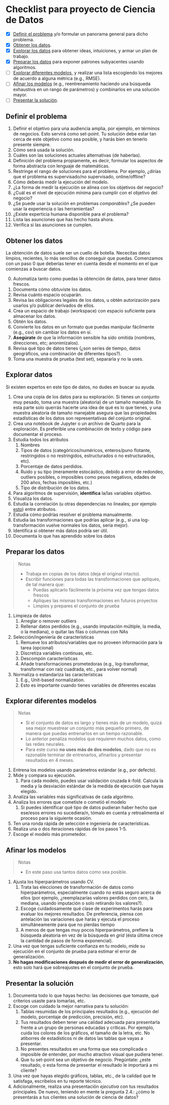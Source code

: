 # Checklist para proyecto de Ciencia de Datos

- [x] [Definir el problema](#definir-el-problema) y/o formular un panorama general para dicho problema.
- [x] [Obtener los datos](#obtener-los-datos).
- [x] [Explorar los datos](#explorar-datos) para obtener ideas, intuiciones, y armar un plan de trabajo.
- [x] [Preparar los datos](#preparar-los-datos) para exponer patrones subyacentes usando algoritmos.
- [ ] [Explorar diferentes modelos](#explorar-diferentes-modelos), y realizar una lista escogiendo los mejores de acuerdo a alguna métrica (e.g., RMSE).
- [ ] [Afinar los modelos](#afinar-los-modelos) (e.g., reentrenamiento haciendo una búsqueda exhaustiva en un rango de parámetros) y combinarlos en una solución mayor.
- [ ] [Presentar la solución](#presentar-la-solución).

## Definir el problema

1. Definir el objetivo para una audiencia amplia, por ejemplo, en términos de negocios. Esto servirá como set-point. Tu solución debe estar tan cerca de este objetivo como sea posible, y harás bien en tenerlo presente siempre.
2. Cómo será usada la solución.
3. Cuáles son las soluciones actuales alternativas (de haberlas).
4. Definición del problema propiamente, es decir, formular los aspectos de forma abstracta con lenguaje de matemáticas. 
5. Restringe el rango de soluciones para el problema. Por ejemplo, ¿dirías que el problema es supervisado/no supervisado, online/offline?
6. Cómo deberás medir la ejecución del modelo.
7. ¿La forma de medir la ejecución se alinea con los objetivos del negocio?
8. ¿Cuál es el nivel de ejecución mínima para cumplir con el objetivo del negocio?
9. ¿Se puede usar la solución en problemas *comparables*? ¿Se pueden usar la experiencia o las herramientas?
10. ¿Existe experticia humana disponible para el problema?
11. Lista las asunciones que has hecho hasta ahora.
12. Verifica si las asunciones se cumplen.

## Obtener los datos

La obtención de datos suele ser un cuello de botella. Nececitas datos limpios, recientes, lo más sencillos de conseguir que puedas. Comenzamos con un paso 0 que deberías tener en cuenta desde el momento en el que comienzas a buscar datos. 

0. Automatiza tanto como puedas la obtención de datos, para tener datos frescos.
1. Documenta cómo obtuviste los datos.
2. Revisa cuánto espacio ocuparán.
3. Revisa las obligaciones legales de los datos, u obtén autorización para usarlos y/o publicar derivados de ellos.
4. Crea un espacio de trabajo (workspace) con espacio suficiente para almacenar los datos. 
5. Obtén los datos.
6. Convierte los datos en un formato que puedas manipular fácilmente (e.g., csv) sin cambiar los datos en sí.
7. **Asegúrate** de que la información sensible ha sido omitida (nombres, direcciones, etc; anonimízalos).
8. Revisa qué tipo de datos tienes (¿son series de tiempo, datos geográficos, una combinación de diferentes tipos?).
9. Toma una muestra de prueba (test set), separarla y no la uses. 

## Explorar datos

Si existen expertos en este tipo de datos, no dudes en buscar su ayuda.

1. Crea una copia de los datos para su exploración. Si tienes un conjunto muy pesado, toma una muestra (aleatoria) de un tamaño manejable. En esta parte solo querrás hacerte una idea de qué es lo que tienes, y una muestra aleatoria de tamaño manejable asegura que las propiedades estadísticas de los datos son representativas del conjunto original.
2. Crea una notebook de Jupyter o un archivo de Quarto para la exploración. Es preferible una combinación de texto y código para documentar el proceso.
3. Estudia todos los atributos
   1. Nombres
   2. Tipos de datos (categóricos/numéricos, enteros/puno flotante, restringidos o no restringidos, estructurados o no estructurados, etc).
   3. Porcentaje de datos perdidos.
   4. Ruido y su tipo (meramente estocástico, debido a error de redondeo, outliers posibles, o imposibles como pesos negativos, edades de 200 años, fechas imposibles, etc.)
   5. Tipo de distribución de los datos.
4. Para algoritmos de supervisión, **identifica** la/las variables objetivo.
5. Visualiza los datos.
6. Estudia la correlación (u otras dependencias no lineales; por ejemplo [esto](http://www.exploredata.net/)) entre atributos.
7. Estudia cómo podrías resolver el problema manualmente.
8. Estudia las transformaciones que podrías aplicar (e.g., si una log-transformación vuelve normales los datos, sería mejor).
9. Identifica si obtener más datos podría ser útil.
10. Documenta lo que has aprendido sobre los datos

## Preparar los datos

>Notas
> - Trabaja en copias de los datos (deja el original intacto).
> - Escribir funciones para todas las transformaciones que apliques, de tal manera que:
>     - Puedas aplicarlo fácilmente la próxima vez que tengas datos frescos
>     - Apliques las mismas transformaciones en futuros proyectos
>     - Limpies y prepares el conjunto de prueba

1. Limpieza de datos
   1. Arreglar o remover outliers
   2. Rellenar datos perdidos (e.g., usando imputación múltiple, la media, o la mediana), o quitar las filas o columnas con NAs
2. Selección/ingeniería de características 
   1. Remueve los atributos/variables que no proveen información para la tarea (opcional)
   2. Discretiza variables continuas, etc.
   3. Descompón características
   4. Añade transformaciones prometedoras (e.g., log-transformar, transformar con raíz cuadrada, etc., para volver normal)
3. Normaliza o estandariza las características
   1. E.g., Unit-based normalization.
   2. Esto es importante cuando tienes variables de diferentes escalas

## Explorar diferentes modelos
>Notas
> - Si el conjunto de datos es largo y tienes más de un modelo, quizá sea mejor muestrear un conjunto más pequeño primero, de manera que puedas entrenarlos en un tiempo razonable.
> - Lo anterior penaliza modelos que requieren muchos datos, como las redes neurales.
> - Para este curso **no uses más de dos modelos**, dado que no es razonable terminar de entrenarlos, afinarlos y presentar resultados en 4 meses.

1. Entrena los modelos usando parámetros estándar (e.g., por defecto).
2. Mide y compara su ejecución.
   1. Para cada modelo, puedes usar validación cruzada $k$-fold. Calcula la media y la desviación estándar de la medida de ejecución que hayas elegido.
3. Analiza las variables más significativas de cada algoritmo.
4. Analiza los errores que cometiste o cometió el modelo
   1. Si puedes identificar qué tipo de datos pudieran haber hecho que ese/esos errores no sucediera/n, tómalo en cuenta y retroalimenta el proceso para la siguiente ocasión.
5. Ten una ronda rápida de selección e ingeniería de características.
6. Realiza una o dos iteraciones rápidas de los pasos 1-5.
7. Escoge el modelo más prometedor.

## Afinar los modelos
> Notas
> - En este paso usa tantos datos como sea posible.

1. Ajusta los hiperparámetros usando CV.
   1. Trata las elecciones de transformación de datos como hiperparámetros, especialmente cuando no estás seguro acerca de ellos (por ejemplo, ¿reemplazarías valores perdidos con cero, la mediana, usando imputación o solo retirando los valores?). 
   2. Escoge cuidadosamente qué clase de experimentos harás para evaluar los mejores resultados. De preferencia, piensa con antelación las variaciones que harás y ejecuta el proceso simultáneamente para que no pierdas tiempo
   3. A menos de que tengas muy pocos hiperparámetros, prefiere la búsqueda aleatoria en vez de la búsqueda en *grid* (ésta última crece la cantidad de pasos de forma exponencial). 
2. Una vez que tengas suficiente confianza en tu modelo, mide su ejecución en el conjunto de prueba para estimar el error de generalización.
3. **No hagas modificaciones después de medir el error de generalización**, esto solo hará que sobreajustes en el conjunto de prueba.

## Presentar la solución

1. Documenta todo lo que hayas hecho: las decisiones que tomaste, qué criterios usaste para tomarlas, etc.
2. Escoge con cuidado la mejor narrativa para tu solución:
   1. Tablas resumidas de los principales resultados (e.g., ejecución del modelo, porcentaje de predicción, precisión, etc).
   2. Tus resultados deben tener una calidad adecuada para presentarla frente a un grupo de personas educadas y críticas. Por ejemplo, cuida los colores de los gráficos, el tamaño de la letra, etc. No atiborres de estadísticos ni de datos las tablas que vayas a presentar. 
   3. No presentes resultados en una forma que sea complicada o imposible de entender, por mucho atractivo visual que pudiera tener. 
   4. Que tu set-point sea un objetivo de negocio. Pregúntate: ¿este resultado, o esta forma de presentar el resultado le importará a mi cliente?
3. Una vez que hayas elegido gráficos, tablas, etc., de la calidad que te satisfaga, escríbelos en tu reporte técnico.
4. Adicionalmente, realiza una presentación *ejecutiva* con tus resultados principales. De nuevo, teniendo en mente la pregunta 2.4.: ¿cómo le presentarás a tus clientes una solución de ciencia de datos?